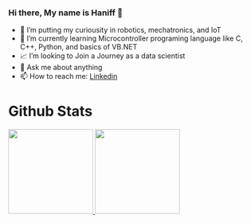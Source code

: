 ### Hi there, My name is Haniff 👋

- 🔭 I’m putting my curiousity in robotics, mechatronics, and IoT
- 🌱 I’m currently learning  Microcontroller programing language like C, C++, Python, and basics of VB.NET
- 📈 I’m looking to Join a Journey as a data scientist
- 💬 Ask me about anything
- 📫 How to reach me: [Linkedin](https://www.linkedin.com/in/muhammad-haniff-05627a1b7/)

# Github Stats

<p align="left">
<a href="https://github.com/Haniff-Toha">
  <img height="170em" src="https://github-readme-stats-eight-theta.vercel.app/api?username=Haniff-Toha&show_icons=true&theme=algolia&include_all_commits=true&count_private=true"/>
  <img height="170em" src="https://github-readme-stats-eight-theta.vercel.app/api/top-langs/?username=Haniff-Toha&layout=compact&langs_count=8&theme=algolia"/>
</a>
</p>
